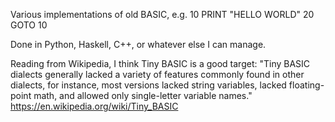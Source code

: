 Various implementations of old BASIC, e.g.
10 PRINT "HELLO WORLD"
20 GOTO 10

Done in Python, Haskell, C++, or whatever else I can manage.

Reading from Wikipedia, I think Tiny BASIC is a good target:
"Tiny BASIC dialects generally lacked a variety of features commonly found in other dialects, for instance, most versions lacked string variables, lacked floating-point math, and allowed only single-letter variable names."
https://en.wikipedia.org/wiki/Tiny_BASIC
